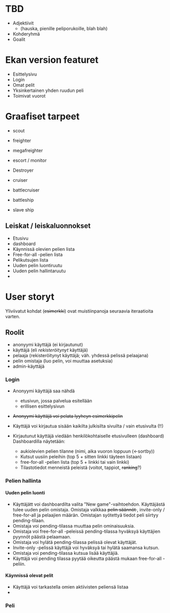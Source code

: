TBD
===

* Adjektiivit
    * (hauska, pienille peliporukoille, blah blah)
* Kohderyhmä
* Goalit

Ekan version featuret
=====================

* Esittelysivu
* Login
* Omat pelit
* Yksinkertainen yhden ruudun peli
* Toimivat vuorot

Graafiset tarpeet
=================

* scout
* freighter
* megafreighter

* escort / monitor
* Destroyer
* cruiser
* battlecruiser
* battleship

* slave ship

Leiskat / leiskaluonnokset
--------------------------
* Etusivu
* dashboard
* Käynnissä olevien pelien lista
* Free-for-all -pelien lista
* Pelikutsujen lista
* Uuden pelin luontiruutu
* Uuden pelin hallintaruutu
* 

User storyt
===========

Yliviivatut kohdat (<del>esimerkki</del>) ovat muistiinpanoja seuraavia iteraatioita varten.

Roolit
------

* anonyymi käyttäjä (ei kirjautunut)
* käyttäjä (eli _rekisteröitynyt_ käyttäjä)
* pelaaja (rekisteröitynyt käyttäjä; väh. yhdessä pelissä pelaajana)
* pelin omistaja (luo pelin, voi muuttaa asetuksia)
* admin-käyttäjä

### Login

* Anonyymi käyttäjä saa nähdä
    * etusivun, jossa palvelua esitellään
    * erillisen esittelysivun

* <del>Anonyymi käyttäjä voi pelata lyyheyn esimerkkipelin</del>

* Käyttäjä voi kirjautua sisään kaikilta julkisilta sivuilta / vain etusivulta (!!)
* Kirjautunut käyttäjä viedään henkilökohtaiselle etusivulleen (dashboard)
  Dashboardilla näytetään:
  * aukiolevien pelien tilanne (nimi, aika vuoron loppuun (<-sortby))
  * Kutsut uusiin peleihin (top 5 + sitten linkki täyteen listaan)
  * free-for-all -pelien lista (top 5 + linkki tai vain linkki)
  * Tilastotiedot menneistä peleistä (voitot, tappiot, <del>ranking</del>?)
  

### Pelien hallinta

#### Uuden pelin luonti
* Käyttäjätt voi dashboardilta valita "New game"-vaihtoehdon.
  Käyttäjästä tulee uuden pelin omistaja. Omistaja valkkaa <del>pelin säännöt
  </del>, invite-only / free-for-all ja pelaajien määrän.
  Omistajan syötettyä tiedot peli siirtyy pending-tilaan.
* Omistaja voi pending-tilassa muuttaa pelin ominaisuuksia.
* Omistaja voi free-for-all -peleissä pending-tilassa hyväksyä käyttäjien
  pyynnöt päästä pelaamaan.
* Omistaja voi hylätä pending-tilassa pelissä olevat käyttäjät.
* Invite-only -pelissä käyttäjä voi hyväksyä tai hylätä saamansa kutsun.
* Omistaja voi pending-tilassa kutsua lisää käyttäjiä.
* Käyttäjä voi pending tilassa pyytää oikeutta päästä mukaan free-for-all 
    -peliin.

#### Käynnissä olevat pelit
* Käyttäjä voi tarkastella omien aktiivisten peliensä listaa
* 


### Peli



